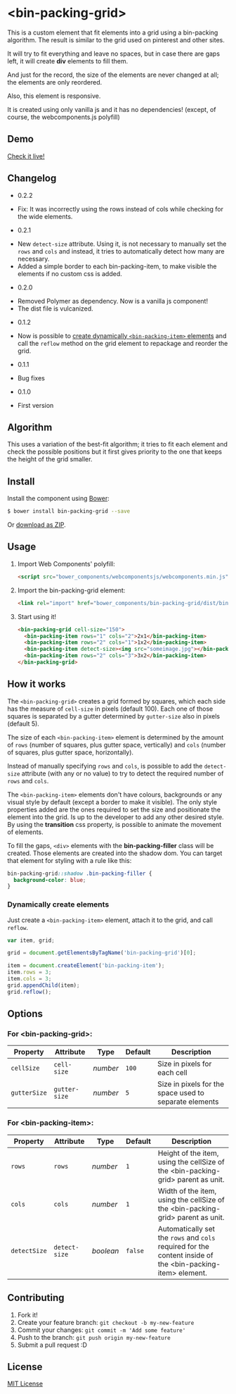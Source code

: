 # &lt;bin-packing-grid&gt;

This is a custom element that fit elements into a grid using a bin-packing algorithm. The result is similar to the grid used on pinterest and other sites.

It will try to fit everything and leave no spaces, but in case there are gaps left, it will create **div** elements to fill them.

And just for the record, the size of the elements are never changed at all; the elements are only reordered.

Also, this element is responsive.

It is created using only vanilla js and it has no dependencies! (except, of course, the webcomponents.js polyfill)

## Demo

[Check it live!](http://chris-l.github.io/bin-packing-grid)

## Changelog

* 0.2.2
 - Fix: It was incorrectly using the rows instead of cols while checking for the wide elements.
* 0.2.1
 - New `detect-size` attribute. Using it, is not necessary to manually set the `rows` and `cols` and instead, it tries to automatically detect how many are necessary.
 - Added a simple border to each bin-packing-item, to make visible the elements if no custom css is added.
* 0.2.0
 - Removed Polymer as dependency. Now is a vanilla js component!
 - The dist file is vulcanized.
* 0.1.2
 - Now is possible to [create dynamically `<bin-packing-item>` elements](#dynamically-create-elements) and call the `reflow` method on the grid element to repackage and reorder the grid.
* 0.1.1
 - Bug fixes
* 0.1.0
 - First version

## Algorithm

This uses a variation of the best-fit algorithm; it tries to fit each element and check the possible positions but it first gives priority to the one that keeps the height of the grid smaller.

## Install

Install the component using [Bower](http://bower.io/):

```sh
$ bower install bin-packing-grid --save
```

Or [download as ZIP](https://github.com/chris-l/bin-packing-grid/archive/master.zip).

## Usage

1. Import Web Components' polyfill:

    ```html
    <script src="bower_components/webcomponentsjs/webcomponents.min.js"></script>
    ```

2. Import the bin-packing-grid element:

    ```html
    <link rel="import" href="bower_components/bin-packing-grid/dist/bin-packing-grid.html">
    ```

3. Start using it!

    ```html
    <bin-packing-grid cell-size="150">
      <bin-packing-item rows="1" cols="2">2x1</bin-packing-item>
      <bin-packing-item rows="2" cols="1">1x2</bin-packing-item>
      <bin-packing-item detect-size><img src="someimage.jpg"></bin-packing-item>
      <bin-packing-item rows="2" cols="3">3x2</bin-packing-item>
    </bin-packing-grid>
    ```

## How it works

The `<bin-packing-grid>` creates a grid formed by squares, which each side has the measure of `cell-size` in pixels (default 100). Each one of those squares is separated by a gutter determined by `gutter-size` also in pixels (default 5).

The size of each `<bin-packing-item>` element is determined by the amount of `rows` (number of squares, plus gutter space, vertically) and `cols` (number of squares, plus gutter space, horizontally).

Instead of manually specifying `rows` and `cols`, is possible to add the `detect-size` attribute (with any or no value) to try to detect the required number of `rows` and `cols`.

The `<bin-packing-item>` elements don't have colours, backgrounds or any visual style by default (except a border to make it visible). The only style properties added are the ones required to set the size and positionate the element into the grid.
Is up to the developer to add any other desired style. By using the **transition** css property, is possible to animate the movement of elements.

To fill the gaps, `<div>` elements with the **bin-packing-filler** class will be created. Those elements are created into the shadow dom. You can target that element for styling with a rule like this:

```css
bin-packing-grid::shadow .bin-packing-filler {
  background-color: blue;
}
```

### Dynamically create elements

Just create a `<bin-packing-item>` element, attach it to the grid, and call `reflow`.

```javascript
var item, grid;

grid = document.getElementsByTagName('bin-packing-grid')[0];

item = document.createElement('bin-packing-item');
item.rows = 3;
item.cols = 3;
grid.appendChild(item);
grid.reflow();
```

## Options

### For &lt;bin-packing-grid&gt;:

Property     | Attribute     | Type        | Default      | Description
---          | ---           | ---         | ---          | ---
`cellSize`   | `cell-size`   | *number*    | `100`        | Size in pixels for each cell
`gutterSize` | `gutter-size` | *number*    | `5`          | Size in pixels for the space used to separate elements

### For &lt;bin-packing-item&gt;:

Property     | Attribute     | Type        | Default      | Description
---          | ---           | ---         | ---          | ---
`rows`       | `rows`        | *number*    | `1`          | Height of the item, using the cellSize of the &lt;bin-packing-grid&gt; parent as unit.
`cols`       | `cols`        | *number*    | `1`          | Width of the item, using the cellSize of the &lt;bin-packing-grid&gt; parent as unit.
`detectSize` | `detect-size` | *boolean*   | `false`      | Automatically set the `rows` and `cols` required for the content inside of the &lt;bin-packing-item&gt; element.

## Contributing

1. Fork it!
2. Create your feature branch: `git checkout -b my-new-feature`
3. Commit your changes: `git commit -m 'Add some feature'`
4. Push to the branch: `git push origin my-new-feature`
5. Submit a pull request :D

## License

[MIT License](http://opensource.org/licenses/MIT)

